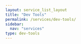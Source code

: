 ```yaml
---
layout: service_list_layout
title: "Dev Tools"
permalink: /services/dev-tools/
sidebar:
  nav: "services"
type: dev-tools
---
```



